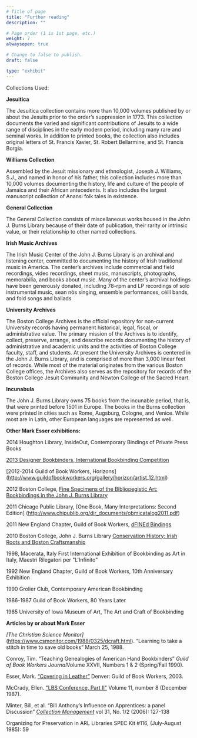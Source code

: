```yaml
---
# Title of page
title: "Further reading"
description: ""

# Page order (1 is 1st page, etc.)
weight: 7
alwaysopen: true

# Change to false to publish.
draft: false

type: "exhibit"
---
```

Collections Used:

**Jesuitica**

The Jesuitica collection contains more than 10,000 volumes published by or about the Jesuits prior to the order’s suppression in 1773. This collection documents the varied and significant contributions of Jesuits to a wide range of disciplines in the early modern period, including many rare and seminal works. In addition to printed books, the collection also includes original letters of St. Francis Xavier, St. Robert Bellarmine, and St. Francis Borgia.

**Williams Collection**

Assembled by the Jesuit missionary and ethnologist, Joseph J. Williams, S.J., and named in honor of his father, this collection includes more than 10,000 volumes documenting the history, life and culture of the people of Jamaica and their African antecedents. It also includes the largest manuscript collection of Anansi folk tales in existence.

**General Collection**

The General Collection consists of miscellaneous works housed in the John J. Burns Library because of their date of publication, their rarity or intrinsic value, or their relationship to other named collections.

**Irish Music Archives**

The Irish Music Center of the John J. Burns Library is an archival and listening center, committed to documenting the history of Irish traditional music in America. The center’s archives include commercial and field recordings, video recordings, sheet music, manuscripts, photographs, memorabilia, and books about music. Many of the center’s archival holdings have been generously donated, including 78-rpm and LP recordings of solo instrumental music, sean nόs singing, ensemble performances, céilí bands, and fold songs and ballads

**University Archives**

The Boston College Archives is the official repository for non-current University records having permanent historical, legal, fiscal, or administrative value. The primary mission of the Archives is to identify, collect, preserve, arrange, and describe records documenting the history of administrative and academic units and the activities of Boston College faculty, staff, and students. At present the University Archives is centered in the John J. Burns Library, and is comprised of more than 3,000 linear feet of records. While most of the material originates from the various Boston College offices, the Archives also serves as the repository for records of the Boston College Jesuit Community and Newton College of the Sacred Heart.

**Incunabula**

The John J. Burns Library owns 75 books from the incunable period, that is, that were printed before 1501 in Europe. The books in the Burns collection were printed in cities such as Rome, Augsburg, Cologne, and Venice. While most are in Latin, other European languages are represented as well.  

**Other Mark Esser exhibitions:**

2014 Houghton Library, InsideOut, Contemporary Bindings of Private Press Books

[2013 Designer Bookbinders, International Bookbinding Competition](http://www.designerbookbinders.org.uk/competitions/dbibc/2013/international_competition5.html)

[2012-2014 Guild of Book Workers, Horizons] (http://www.guildofbookworkers.org/gallery/horizon/artist_12.html)

2012 Boston College, [Fine Specimens of the Bibliopegistic Art: Bookbindings in the John J. Burns Library](http://www.bc.edu/content/bc/libraries/about/exhibits/burns/fine-specimens.html)

2011 Chicago Public Library, [One Book, Many Interpretations: Second Edition] (http://www.chipublib.org/dir_documents/obmicatalog2011.pdf)

2011 New England Chapter, Guild of Book Workers, [dFINEd Bindings](http://www.blurb.com/b/2563806-defined-bindings?ce=blurb_ew&utm_source=widget&SSAID=314743)

2010 Boston College, John J. Burns Library [Conservation History: Irish Roots and Boston Craftsmanship](http://www.bc.edu/content/bc/libraries/about/exhibits/burns/conservationhistory.html)

1998, Macerata, Italy First International Exhibition of Bookbinding as Art in Italy, Maestri Rilegatori per "L'Infinito"

1992 New England Chapter, Guild of Book Workers, 10th Anniversary Exhibition

1990 Grolier Club, Contemporary American Bookbinding

1986-1987 Guild of Book Workers, 80 Years Later

1985 University of Iowa Museum of Art, The Art and Craft of Bookbinding

**Articles by or about Mark Esser**

*[The Christian Science Monitor]*(https://www.csmonitor.com/1988/0325/dcraft.html). “Learning to take a stitch in time to save old books” March 25, 1988.

Conroy, Tim. “Teaching Genealogies of American Hand Bookbinders” *Guild of Book Workers Journal*Volume XXVII, Numbers 1 & 2 (Spring/Fall 1990).

Esser, Mark. [“Covering in Leather”](https://guildofbookworkers.org/sites/guildofbookworkers.org/files/standards/2003-Esser_Mark.pdf) Denver: Guild of Book Workers, 2003.

McCrady, Ellen. ["LBS Conference, Part II"](http://cool.conservation-us.org/byorg/abbey/an/an11/an11-8/an11-802.html) Volume 11, number 8 (December 1987).

Minter, Bill, et al. “Bill Anthony’s Influence on Apprentices: a panel Discussion”  [*Collection Management*](https://bc-primo.hosted.exlibrisgroup.com/permalink/f/l6ucgu/ALMA-BC21346992870001021) vol 31, No. 1/2 (2006): 127-138

Organizing for Preservation in ARL Libraries SPEC Kit #116, (July-August 1985): 59
